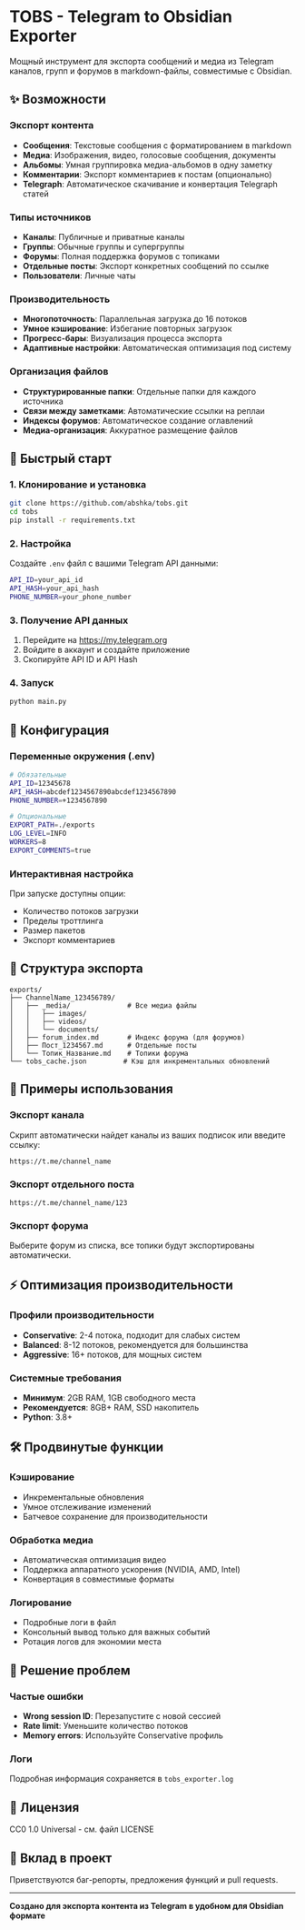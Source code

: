 # TOBS - Telegram to Obsidian Exporter

Мощный инструмент для экспорта сообщений и медиа из Telegram каналов, групп и форумов в markdown-файлы, совместимые с Obsidian.

## ✨ Возможности

### Экспорт контента

- **Сообщения**: Текстовые сообщения с форматированием в markdown
- **Медиа**: Изображения, видео, голосовые сообщения, документы
- **Альбомы**: Умная группировка медиа-альбомов в одну заметку
- **Комментарии**: Экспорт комментариев к постам (опционально)
- **Telegraph**: Автоматическое скачивание и конвертация Telegraph статей

### Типы источников

- **Каналы**: Публичные и приватные каналы
- **Группы**: Обычные группы и супергруппы
- **Форумы**: Полная поддержка форумов с топиками
- **Отдельные посты**: Экспорт конкретных сообщений по ссылке
- **Пользователи**: Личные чаты

### Производительность

- **Многопоточность**: Параллельная загрузка до 16 потоков
- **Умное кэширование**: Избегание повторных загрузок
- **Прогресс-бары**: Визуализация процесса экспорта
- **Адаптивные настройки**: Автоматическая оптимизация под систему

### Организация файлов

- **Структурированные папки**: Отдельные папки для каждого источника
- **Связи между заметками**: Автоматические ссылки на реплаи
- **Индексы форумов**: Автоматическое создание оглавлений
- **Медиа-организация**: Аккуратное размещение файлов

## 🚀 Быстрый старт

### 1. Клонирование и установка

```bash
git clone https://github.com/abshka/tobs.git
cd tobs
pip install -r requirements.txt
```

### 2. Настройка

Создайте `.env` файл с вашими Telegram API данными:

```bash
API_ID=your_api_id
API_HASH=your_api_hash
PHONE_NUMBER=your_phone_number
```

### 3. Получение API данных

1. Перейдите на https://my.telegram.org
2. Войдите в аккаунт и создайте приложение
3. Скопируйте API ID и API Hash

### 4. Запуск

```bash
python main.py
```

## 🔧 Конфигурация

### Переменные окружения (.env)

```bash
# Обязательные
API_ID=12345678
API_HASH=abcdef1234567890abcdef1234567890
PHONE_NUMBER=+1234567890

# Опциональные
EXPORT_PATH=./exports
LOG_LEVEL=INFO
WORKERS=8
EXPORT_COMMENTS=true
```

### Интерактивная настройка

При запуске доступны опции:

- Количество потоков загрузки
- Пределы троттлинга
- Размер пакетов
- Экспорт комментариев

## 📁 Структура экспорта

```
exports/
├── ChannelName_123456789/
│   ├── _media/              # Все медиа файлы
│   │   ├── images/
│   │   ├── videos/
│   │   └── documents/
│   ├── forum_index.md       # Индекс форума (для форумов)
│   ├── Пост_1234567.md      # Отдельные посты
│   └── Топик_Название.md    # Топики форума
└── tobs_cache.json         # Кэш для инкрементальных обновлений
```

## 🎯 Примеры использования

### Экспорт канала

Скрипт автоматически найдет каналы из ваших подписок или введите ссылку:

```
https://t.me/channel_name
```

### Экспорт отдельного поста

```
https://t.me/channel_name/123
```

### Экспорт форума

Выберите форум из списка, все топики будут экспортированы автоматически.

## ⚡ Оптимизация производительности

### Профили производительности

- **Conservative**: 2-4 потока, подходит для слабых систем
- **Balanced**: 8-12 потоков, рекомендуется для большинства
- **Aggressive**: 16+ потоков, для мощных систем

### Системные требования

- **Минимум**: 2GB RAM, 1GB свободного места
- **Рекомендуется**: 8GB+ RAM, SSD накопитель
- **Python**: 3.8+

## 🛠️ Продвинутые функции

### Кэширование

- Инкрементальные обновления
- Умное отслеживание изменений
- Батчевое сохранение для производительности

### Обработка медиа

- Автоматическая оптимизация видео
- Поддержка аппаратного ускорения (NVIDIA, AMD, Intel)
- Конвертация в совместимые форматы

### Логирование

- Подробные логи в файл
- Консольный вывод только для важных событий
- Ротация логов для экономии места

## 🐛 Решение проблем

### Частые ошибки

- **Wrong session ID**: Перезапустите с новой сессией
- **Rate limit**: Уменьшите количество потоков
- **Memory errors**: Используйте Conservative профиль

### Логи

Подробная информация сохраняется в `tobs_exporter.log`

## 📝 Лицензия

CC0 1.0 Universal - см. файл LICENSE

## 🤝 Вклад в проект

Приветствуются баг-репорты, предложения функций и pull requests.

---

**Создано для экспорта контента из Telegram в удобном для Obsidian формате**

